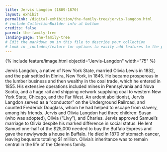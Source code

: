 ```yaml
---
title: Jervis Langdon (1809-1870)
layout: exhibit
permalink: /digital-exhibition/the-family-tree/jervis-langdon.html
# include CollectionBuilder info at bottom
credits: false
parent: the-family-tree
landing-page: the-family-tree
# Edit the markdown on in this file to describe your collection
# Look in _includes/feature for options to easily add features to the page
---
```


{% include feature/image.html objectid="Jervis-Langdon" width="75" %}

Jervis Langdon, a native of New York State, married Olivia Lewis in 1832, and the pair settled in Elmira, New York, in 1845. He became prosperous in the lumber business and then wealthy in the coal trade, which he entered in 1855. His extensive operations included mines in Pennsylvania and Nova Scotia, and a huge rail and shipping network supplying coal to western New York State, Chicago, and the Far West. An ardent abolitionist, Jervis Langdon served as a “conductor” on the Underground Railroad, and counted Frederick Douglass, whom he had helped to escape from slavery, among his friends. Jervis and Olivia Langdon had three children: Susan (who was adopted), Olivia (“Livy”), and Charles. Jervis approved Samuel’s marriage to Olivia despite his marked difference in social status. He lent Samuel one-half of the $25,000 needed to buy the Buffalo Express and gave the newlyweds a house in Buffalo. He died in 1870 of stomach cancer, leaving bequests totaling $1 million. Olivia’s inheritance was to remain central in the life of the Clemens family.
